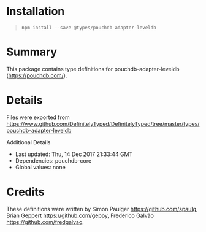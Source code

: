 # Installation
> `npm install --save @types/pouchdb-adapter-leveldb`

# Summary
This package contains type definitions for pouchdb-adapter-leveldb (https://pouchdb.com/).

# Details
Files were exported from https://www.github.com/DefinitelyTyped/DefinitelyTyped/tree/master/types/pouchdb-adapter-leveldb

Additional Details
 * Last updated: Thu, 14 Dec 2017 21:33:44 GMT
 * Dependencies: pouchdb-core
 * Global values: none

# Credits
These definitions were written by Simon Paulger <https://github.com/spaulg>, Brian Geppert <https://github.com/geppy>, Frederico Galvão <https://github.com/fredgalvao>.
